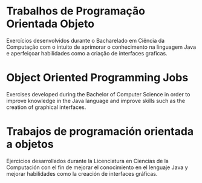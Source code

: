 #  Trabalhos de Programação Orientada Objeto

Exercícios desenvolvidos durante o Bacharelado em Ciência da Computação com o intuito de aprimorar
o conhecimento na linguagem Java e aperfeiçoar habilidades como a criação de interfaces graficas.

# Object Oriented Programming Jobs

Exercises developed during the Bachelor of Computer Science in order to improve knowledge in the 
Java language and improve skills such as the creation of graphical interfaces.

# Trabajos de programación orientada a objetos

Ejercicios desarrollados durante la Licenciatura en Ciencias de la Computación con el fin de mejorar
el conocimiento en el lenguaje Java y mejorar habilidades como la creación de interfaces gráficas.
